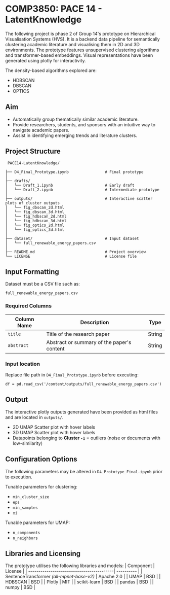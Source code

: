 # COMP3850: PACE 14 - LatentKnowledge

The following project is phase 2 of Group 14's prototype on Hierarchical Visualisation Systems (HVS). It is a backend data pipeline for semantically clustering academic literature and visualising them in 2D and 3D environments. The prototype features unsupervised clustering algorithms and transformer-based embeddings. Visual representations have been generated using plotly for interactivity.

The density-based algorithms explored are:
  - HDBSCAN
  - DBSCAN
  - OPTICS

## Aim
- Automatically group thematically similar academic literature.
- Provide researchers, students, and sponsors with an intuitive way to navigate academic papers.
- Assist in identifying emerging trends and literature clusters.

## Project Structure

<pre><code> PACE14-LatentKnowledge/
  
├── D4_Final_Prototype.ipynb                # Final prototype
│
├── drafts/  
│   └── Draft_1.ipynb                       # Early draft
│   └── Draft_2.ipynb                       # Intermediate prototype
│
├── outputs/                                # Interactive scatter plots of cluster outputs
│   └── fig_dbscan_2d.html
│   └── fig_dbscan_3d.html
│   └── fig_hdbscan_2d.html
│   └── fig_hdbscan_3d.html
│   └── fig_optics_2d.html
│   └── fig_optics_3d.html
│
├── dataset/                                # Input dataset
│   └── full_renewable_energy_papers.csv
│
├── README.md                               # Project overview
└── LICENSE                                 # License file
</code></pre>

## Input Formatting
Dataset must be a CSV file such as:

    full_renewable_energy_papers.csv
 
### Required Columns
| Column Name | Description                                | Type   |
| ----------- | ------------------------------------------ | ------ |
| `title`     | Title of the research paper                | String |
| `abstract`  | Abstract or summary of the paper's content | String |

### Input location
Replace file path in `D4_Final_Prototype.ipynb` before executing:
  
    df = pd.read_csv('/content/outputs/full_renewable_energy_papers.csv')
    
## Output
The interactive plotly outputs generated have been provided as html files and are located in `outputs/`.
  - 2D UMAP Scatter plot with hover labels
  - 3D UMAP Scatter plot with hover labels
  - Datapoints belonging to **Cluster `-1`** = outliers (noise or documents with low-similarity)

## Configuration Options
The following parameters may be altered in `D4_Prototype_Final.ipynb` prior to execution.

Tunable parameters for clustering:
- `min_cluster_size`
- `eps`
- `min_samples`
- `xi`

Tunable parameters for UMAP:
- `n_components`
- `n_neighbors`

## Libraries and Licensing
The prototype utilises the following libraries and models:
| Component                                 | License    |
| ------------------------------------------| ---------- |
| SentenceTransformer *(all-mpnet-base-v2)* | Apache 2.0 |
| UMAP                                      | BSD        |
| HDBSCAN                                   | BSD        |
| Plotly                                    | MIT        |
| scikit-learn                              | BSD        |
| pandas                                    | BSD        |
| numpy                                     | BSD        |
